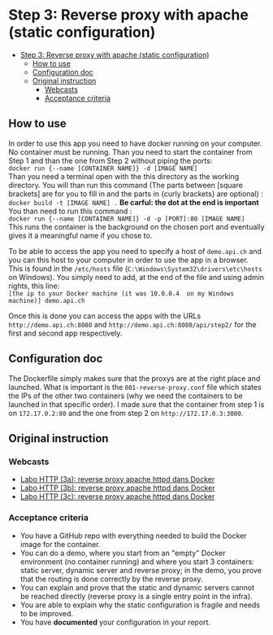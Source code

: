 # Step 3: Reverse proxy with apache (static configuration)

- [Step 3: Reverse proxy with apache (static configuration)](#step-3-reverse-proxy-with-apache-static-configuration)
  - [How to use](#how-to-use)
  - [Configuration doc](#configuration-doc)
  - [Original instruction](#original-instruction)
    - [Webcasts](#webcasts)
    - [Acceptance criteria](#acceptance-criteria)

## How to use

In order to use this app you need to have docker running on your computer. No container must be running. Than you need to start the container from Step 1 and than the one from Step 2 without piping the ports:  
`docker run {--name [CONTAINER NAME]} -d [IMAGE NAME]`  
Than you need a terminal open with the this directory as the working directory. You will than run this command (The parts between \[square brackets\] are for you to fill in and the parts in {curly brackets} are optional) :  
`docker build -t [IMAGE NAME] .` **Be carful: the dot at the end is important**  
You than need to run this command :  
`docker run {--name [CONTAINER NAME]} -d -p [PORT]:80 [IMAGE NAME]`  
This runs the container is the background on the chosen port and eventually gives it a meaningful name if you chose to.

To be able to access the app you need to specify a host of `demo.api.ch` and you can this host to your computer in order to use the app in a browser. This is found in the `/etc/hosts` file (`C:\Windows\System32\drivers\etc\hosts` on Windows). You simply need to add, at the end of the file and using admin rights, this line:  
`[the ip to your Docker machine (it was 10.0.0.4  on my Windows machine)] demo.api.ch`

Once this is done you can access the apps with the URLs `http://demo.api.ch:8080` and `http://demo.api.ch:8080/api/step2/` for the first and second app respectively.

## Configuration doc

The Dockerfile simply makes sure that the proxys are at the right place and launched. What is important is the `001-reverse-proxy.conf` file which states the IPs of the other two containers (why we need the containers to be launched in that specific order). I made sure that the container from step 1 is on `172.17.0.2:80` and the one from step 2 on `http://172.17.0.3:3000`.

## Original instruction

### Webcasts

- [Labo HTTP (3a): reverse proxy apache httpd dans Docker](https://www.youtube.com/watch?v=WHFlWdcvZtk)
- [Labo HTTP (3b): reverse proxy apache httpd dans Docker](https://www.youtube.com/watch?v=fkPwHyQUiVs)
- [Labo HTTP (3c): reverse proxy apache httpd dans Docker](https://www.youtube.com/watch?v=UmiYS_ObJxY)

### Acceptance criteria

- You have a GitHub repo with everything needed to build the Docker image for the container.
- You can do a demo, where you start from an "empty" Docker environment (no container running) and where you start 3 containers: static server, dynamic server and reverse proxy; in the demo, you prove that the routing is done correctly by the reverse proxy.
- You can explain and prove that the static and dynamic servers cannot be reached directly (reverse proxy is a single entry point in the infra).
- You are able to explain why the static configuration is fragile and needs to be improved.
- You have **documented** your configuration in your report.
